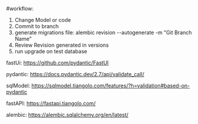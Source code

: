 

#workflow: 
1. Change Model or code 
2. Commit to branch
3. generate migrations file: 
alembic revision --autogenerate -m "Git Branch Name"
4. Review Revision generated in versions
5. run upgrade on test database






fastUi: https://github.com/pydantic/FastUI

pydantic: https://docs.pydantic.dev/2.7/api/validate_call/

sqlModel: https://sqlmodel.tiangolo.com/features/?h=validation#based-on-pydantic

fastAPI: https://fastapi.tiangolo.com/

alembic: https://alembic.sqlalchemy.org/en/latest/
